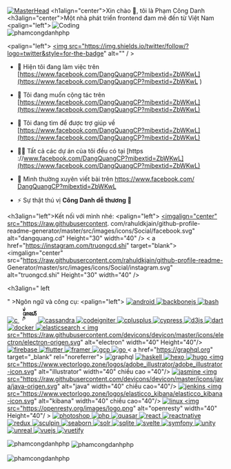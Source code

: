 [![MasterHead](https://firebasestorage.googleapis.com/v0/b/flexi-coding.appspot.com/o/dempgi7-520f8d5f-63d4-4453-8822-dbc149ae27f8.gif?alt=media&token=91c0c7b2-93c3-4029-b011-1a8703c5730d)](https://rishavchanda.io)
<h1align="center">Xin chào 👋, tôi là Phạm Công Danh</h1>
<h3align="center">Một nhà phát triển frontend đam mê đến từ Việt Nam</h3>
<img align="right" alt="Coding" width="400" src="https://cdn.dribbble.com/users/1162077/screenshots/3848914/programmer.gif">
<palign="left"> <img src="https://komarev.com/ghpvc/?username=phamcongdanhphp&label=Profile%20views&color=0e75b6&style=flat" alt="phamcongdanhphp" /> </p>

<palign="left"> <a href=" https:src//twitter.com/" target="blank"><img src="https://img.shields.io/twitter/follow/?logo=twitter&style=for-the-badge" alt="" / ></a> </p>

- 🔭 Hiện tôi đang làm việc trên [https://www.facebook.com/DangQuangCP?mibextid=ZbWKwL](https://www.facebook.com/DangQuangCP?mibextid=ZbWKwL )

- 👯 Tôi đang muốn cộng tác trên [https://www.facebook.com/DangQuangCP?mibextid=ZbWKwL](https://www.facebook.com/DangQuangCP?mibextid=ZbWKwL)

- 🤝 Tôi đang tìm để được trợ giúp về [https://www.facebook.com/DangQuangCP?mibextid=ZbWKwL](https://www.facebook.com/DangQuangCP?mibextid=ZbWKwL)

- 👨‍💻 Tất cả các dự án của tôi đều có tại [https ://www.facebook.com/DangQuangCP?mibextid=ZbWKwL](https://www.facebook.com/DangQuangCP?mibextid=ZbWKwL)

- 📝 Mình thường xuyên viết bài trên [https://www.facebook.com/ DangQuangCP?mibextid=ZbWKwL](https://www.facebook.com/DangQuangCP?mibextid=ZbWKwL)

- ⚡ Sự thật thú vị **Công Danh dễ thương 🐸**

<h3align="left">Kết nối với mình nhé:</h3 >
<palign="left">
<a href="https://fb.com/dangquang.cd" target="blank"><imgalign="center" src="https://raw.githubusercontent. com/rahuldkjain/github-profile-readme-generator/master/src/images/icons/Social/facebook.svg" alt="dangquang.cd" Height="30" width="40" /></a>
< a href="https://instagram.com/truongcd.shi" target="blank"><imgalign="center" src="https://raw.githubusercontent.com/rahuldkjain/github-profile-readme- Generator/master/src/images/icons/Social/instagram.svg" alt="truongcd.shi" Height="30" width="40" /></a> </p> <h3align="
left

" >Ngôn ngữ và công cụ:</h3>
<palign="left"> <a href="https://developer.android.com" target="_blank" rel="noreferrer"> <img src="https://raw.githubusercontent.com/devicons /devicon/master/icons/android/android-origen-wordmark.svg" alt="android" width="40" Height="40"/> </a> <a href="https://backbonejs.org " target="_blank" rel="noreferrer"> <img src="https://raw.githubusercontent.com/devicons/devicon/master/icons/backbonejs/backbonejs-origen-wordmark.svg" alt="backbonejs" width="40" Height="40"/> </a> <a href="https://www.gnu.org/software/bash/" target="_blank" rel="noreferrer"> <img src ="https://www.vectorlogo.zone/logos/gnu_bash/gnu_bash-icon.svg" alt="bash" width="40" Height="40"/> </a> <a href="https: //www.cprogramming.com/" target="_blank" rel="noreferrer"> <img src="https://raw.githubusercontent.com/devicons/devicon/master/icons/c/c-origen.svg " alt="c" width="40" Height="40"/> </a> <a href="https://canvasjs.com" target="_blank" rel="noreferrer"> <img src= "https://raw.githubusercontent.com/Hardik0307/Hardik0307/master/assets/canvasjs-charts.svg" alt="canvasjs" width="40" Height="40"/> </a> <a href= "https://cassandra.apache.org/" target="_blank" rel="noreferrer"> <img src="https://www.vectorlogo.zone/logos/apache_cassandra/apache_cassandra-icon.svg" alt= "cassandra" width="40" Height="40"/> </a> <a href="https://codeigniter.com" target="_blank" rel="noreferrer"> <img src="https: //cdn.worldvectorlogo.com/logos/codeigniter.svg" alt="codeigniter" width="40" Height="40"/> </a> <a href="https://www.w3schools.com/ cpp/" target="_blank" rel="noreferrer"> <img src="https://raw.githubusercontent.com/devicons/devicon/master/icons/cplusplus/cplusplus-origin.svg" alt="cplusplus" width="40" Height="40"/> </a> <a href="https://www.cypress.io" target="_blank" rel="noreferrer"> <img src="https:/ /raw.githubusercontent.com/simple-icons/simple-icons/6e46ec1fc23b60c8fd0d2f2ff46db82e16dbd75f/icons/cypress.svg" alt="cypress" width="40" Height="40"/> </a> <a href="https://d3js.org/" target="_blank" rel="noreferrer"> <img src="https://raw.githubusercontent.com/devicons/devicon/master/icons/d3js/d3js-origen.svg" alt="d3js" width="40" Height="40"/> </a> <a href="https://dart.dev" target="_blank" rel="noreferrer"> <img src="https://www.vectorlogo.zone/logos/dartlang/dartlang-icon.svg" alt ="dart" width="40" Height="40"/> </a> <a href="https://www.docker.com/" target="_blank" rel="noreferrer"> <img src ="https://raw.githubusercontent.com/devicons/devicon/master/icons/docker/docker-origen-wordmark.svg" alt="docker" width="40" Height="40"/> </a > <a href="https://www.elastic.co" target="_blank" rel="noreferrer"> <img src="https://www.vectorlogo.zone/logos/elastic/elastic-icon. svg" alt="elasticsearch" width="40" Height="40"/> </a> <a href="https://www.electronjs.org" target="_blank" rel="noreferrer"> < img src="https://raw.githubusercontent.com/devicons/devicon/master/icons/electron/electron-origen.svg" alt="electron" width="40" Height="40"/> </a > <a href="https://firebase.google.com/" target="_blank" rel="noreferrer"> <img src="https://www.vectorlogo.zone/logos/firebase/firebase-icon .svg" alt="firebase" width="40" Height="40"/> </a> <a href="https://flutter.dev" target="_blank" rel="noreferrer"> <img src="https://www.vectorlogo.zone/logos/flutterio/flutterio-icon.svg" alt="flutter" width="40" Height="40"/> </a> <a href="https ://www.framer.com/" target="_blank" rel="noreferrer"> <img src="https://www.vectorlogo.zone/logos/framer/framer-icon.svg" alt="framer " width="40" Height="40"/> </a> <a href="https://cloud.google.com" target="_blank" rel="noreferrer"> <img src="https: //www.vectorlogo.zone/logos/google_cloud/google_cloud-icon.svg" alt="gcp" width="40" Height="40"/> </a> <a href="https://golang.org" target="_blank" rel="noreferrer"> <img src ="https://raw.githubusercontent.com/devicons/devicon/master/icons/go/go-origen.svg" alt="go" width="40" Height="40"/> </a> < a href="https://graphql.org" target="_blank" rel="noreferrer"> <img src="https://www.vectorlogo.zone/logos/graphql/graphql-icon.svg" alt= "graphql" width="40" Height="40"/> </a> <a href="https://www.haskell.org/" target="_blank" rel="noreferrer"> <img src= "https://upload.wikimedia.org/wikipedia/commons/1/1c/Haskell-Logo.svg" alt="haskell" width="40" Height="40"/> </a> <a href= "hexo.io/" target="_blank" rel="noreferrer"> <img src="https://www.vectorlogo.zone/logos/hexoio/hexoio-icon.svg" alt="hexo" width=" 40" Height="40"/> </a> <a href="https://gohugo.io/" target="_blank" rel="noreferrer"> <img src="https://api.iconify .design/logos-hugo.svg" alt="hugo" width="40" Height="40"/> </a> <a href="https://www.adobe.com/in/products/illustrator .html" target="_blank" rel="noreferrer"> <img src="https://www.vectorlogo.zone/logos/adobe_illustrator/adobe_illustrator-icon.svg" alt="illustrator" width="40" chiều cao ="40"/> </a> <a href="https://jasmine.github.io/" target="_blank" rel="noreferrer"> <img src="https://www.vectorlogo. vùng/logos/jasmine/jasmine-icon.svg" alt="jasmine" width="40" Height="40"/> </a> <a href="https://www.java.com" target= "_blank" rel="noreferrer"> <img src="https://raw.githubusercontent.com/devicons/devicon/master/icons/java/java-origen.svg" alt="java" width="40" chiều cao="40"/> </a> <a href="https://www.jenkins.io" target="_blank" rel="noreferrer"> <img src="https://www.vectorlogo. vùng/logos/jenkins/jenkins-icon.svg" alt="jenkins" width="40" Height="40"/> </a> <a href="https://www.elastic.co/kibana" target="_blank" rel="noreferrer"> <img src="https://www.vectorlogo.zone/logos/elasticco_kibana/elasticco_kibana-icon.svg" alt="kibana" width="40" chiều cao="40"/> </a> <a href="https://www.linux.org/" target="_blank" rel="noreferrer"> <img src="https://raw.githubusercontent .com/devicons/devicon/master/icons/linux/linux-origen.svg" alt="linux" width="40" Height="40"/> </a> <a href="https://openresty .org/" target="_blank" rel="noreferrer"> <img src="https://openresty.org/images/logo.png" alt="openresty" width="40" Height="40"/ > </a> <a href="https://www.photoshop.com/en" target="_blank" rel="noreferrer"> <img src="https://raw.githubusercontent.com/devicons/ devicon/master/icons/photoshop/photoshop-line.svg" alt="photoshop" width="40" Height="40"/> </a> <a href="https://www.php.net" target="_blank" rel="noreferrer"> <img src="https://raw.githubusercontent.com/devicons/devicon/master/icons/php/php-origen.svg" alt="php" width=" 40" Height="40"/> </a> <a href="https://quasar.dev/" target="_blank" rel="noreferrer"> <img src="https://cdn.quasar .dev/logo/svg/quasar-logo.svg" alt="quasar" width="40" Height="40"/> </a> <a href="https://reactjs.org/" target= "_blank" rel="noreferrer"> <img src="https://raw.githubusercontent.com/devicons/devicon/master/icons/react/react-origin-wordmark.svg" alt="react" width=" 40" Height="40"/> </a> <a href="https://reactnative.dev/" target="_blank" rel="noreferrer"> <img src="https://reactnative.dev /img/header_logo.svg" alt="reactnative" width="40" Height="40"/> </a> <a href="https://redux.js.org" target="_blank" rel= "noreferrer"> <img src="https://raw.githubusercontent.com/devicons/devicon/master/icons/redux/redux-origen.svg" alt="redux" width="40" Height="40" /> </a> <a href="https://sculpin.io/" target="_blank" rel="noreferrer"> <img src="https://Gist.githubusercontent.com/vivek32ta/c7f7bf583c1fb1c58d89301ea40f37fd/raw/1782aef8672484698c0dd407f900c4a329ed5bc4/sculpin.svg" alt="sculpin" width="40" Height="40"/> </a> <a href="https://seaborn.pydata. tổ chức/ " target="_blank" rel="noreferrer"> <img src="https://seaborn.pydata.org/_images/logo-mark-lightbg.svg" alt="seaborn" width="40" Height=" 40"/> </a> <a href="https://lucene.apache.org/solr/" target="_blank" rel="noreferrer"> <img src="https://www.vectorlogo. vùng/logos/apache_solr/apache_solr-icon.svg" alt="solr" width="40" Height="40"/> </a> <a href="https://www.sqlite.org/" target ="_blank" rel="noreferrer"> <img src="https://www.vectorlogo.zone/logos/sqlite/sqlite-icon.svg" alt="sqlite" width="40" Height="40" /> </a> <a href="https://svelte.dev" target="_blank" rel="noreferrer"> <img src="https://upload.wikimedia.org/wikipedia/commons/1 /1b/Svelte_Logo.svg" alt="svelte" width="40" Height="40"/> </a> <a href="https://symfony.com" target="_blank" rel="noreferrer "> <img src="https://symfony.com/logos/symfony_black_03.svg" alt="symfony" width="40" Height="40"/> </a> <a href="https:/ /unity.com/" target="_blank" rel="noreferrer"> <img src="https://www.vectorlogo.zone/logos/unity3d/unity3d-icon.svg" alt="unity" width=" 40" Height="40"/> </a> <a href="https://unrealengine.com/" target="_blank" rel="noreferrer"> <img src="https://raw.githubusercontent .com/kenangundogan/fontisto/036b7eca71aab1bef8e6a0518f7329f13ed62f6b/icons/svg/brand/unreal-engine.svg" alt="unreal" width="40" Height="40"/> </a> <a href="https:/ /vuejs.org/" target="_blank" rel="noreferrer"> <img src="https://raw.githubusercontent.com/devicons/devicon/master/icons/vuejs/vuejs-origin-wordmark.svg" alt="vuejs" width="40" Height="40"/> </a> <a href="https://vuetifyjs.com/en/" target="_blank" rel="noreferrer"> <img src="https://bestofjs.org/logos/vuetify.svg" alt="vuetify" width="40" Height="40"/> </a> </p>

<p><img align="left" src="https://github-readme-stats.vercel.app/api/top-langs?username=phamcongdanhphp&show_icons=true&locale=en&layout=compact" alt="phamcongdanhphp" /></p>

<p>&nbsp;<img align="center" src="https://github-readme-stats.vercel.app/api?username=phamcongdanhphp&show_icons=true&locale=en" alt="phamcongdanhphp" /></p>

<p><img align="center" src="https://github-readme-streak-stats.herokuapp.com/?user=phamcongdanhphp&" alt="phamcongdanhphp" /></p>
